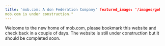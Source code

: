 ```yaml
---
title: 'mob.com: A don Federation Company' featured_image: '/images/gohugo-default-sample-hero-image.jpg' description: "
mob.com is under construction."
---
```


Welcome to the new home of mob.com, please bookmark this website and check back in a couple of days. The website is
still under construction but it should be completed soon.
